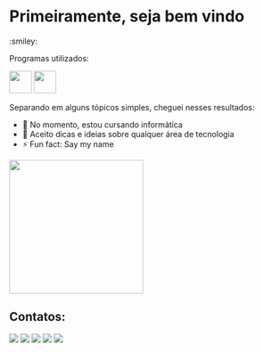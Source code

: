 
<h1>Primeiramente, seja bem vindo</h1>
:smiley:

Programas utilizados:

<img src="https://cdn.jsdelivr.net/gh/devicons/devicon/icons/python/python-original.svg" width="40" heigth="40" /> <img src="https://cdn.jsdelivr.net/gh/devicons/devicon/icons/unity/unity-original.svg" width="40" heigth="40" />
          

          
Separando em alguns tópicos simples, cheguei nesses resultados:

- 🌱 No momento, estou cursando informática
- 🤔 Aceito dicas e ideias sobre qualquer área de tecnologia
- ⚡ Fun fact: Say my name
<img src="https://github.com/PedroVenicio/PedroVenicio/assets/133697354/c93c6f95-ef78-4950-97d3-06917e953f1d" width='240' height='240' />

## Contatos:
<div>
<a href="https://www.youtube.com/channel/UCBST2z90VswTEEKOBuGZ2fQ" target="_blank"><img loading="lazy" src="https://img.shields.io/badge/YouTube-FF0000?style=for-the-badge&logo=youtube&logoColor=white" target="_blank"></a>
<a href="https://www.instagram.com/pedriomat456/" target="_blank"><img loading="lazy" src="https://img.shields.io/badge/-Instagram-%23E4405F?style=for-the-badge&logo=instagram&logoColor=white" target="_blank"></a>
<a href="https://www.twitch.tv/seu-usuário-aqui" target="_blank"><img loading="lazy" src="https://img.shields.io/badge/Twitch-9146FF?style=for-the-badge&logo=twitch&logoColor=white" target="_blank"></a>
<a href = "mailto: pedrovenicio456@gmail.com"><img loading="lazy" src="https://img.shields.io/badge/Gmail-D14836?style=for-the-badge&logo=gmail&logoColor=white" target="_blank"></a>
<a href="https://www.linkedin.com/in/seu-usuário-linkedln-aqui" target="_blank"><img loading="lazy" src="https://img.shields.io/badge/-LinkedIn-%230077B5?style=for-the-badge&logo=linkedin&logoColor=white" target="_blank"></a>
</div>
